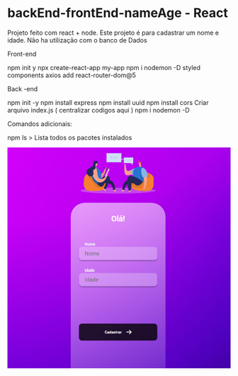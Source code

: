 # backEnd-frontEnd-nameAge - React
Projeto feito com react + node. Este projeto é para cadastrar um nome e idade.  Não ha utilização com o banco de Dados

Front-end

npm init y
npx create-react-app my-app
npm i nodemon -D 
styled components
axios 
add react-router-dom@5

Back -end


npm init -y
npm install express
npm install uuid
npm install cors
Criar arquivo index.js ( centralizar codigos aqui )
npm i nodemon -D

Comandos adicionais:

npm ls > Lista todos os pacotes instalados

<img src="https://github.com/ItaloBasilio/backEnd-frontEnd-nameAge/blob/master/front-end/src/assets/login_git.png?raw=true" />
